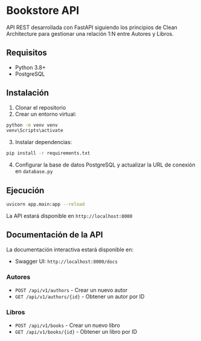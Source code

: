 # Bookstore API

API REST desarrollada con FastAPI siguiendo los principios de Clean Architecture para gestionar una relación 1:N entre Autores y Libros.


## Requisitos

- Python 3.8+
- PostgreSQL

## Instalación

1. Clonar el repositorio
2. Crear un entorno virtual:
```bash
python -m venv venv
venv\Scripts\activate     
```

3. Instalar dependencias:
```bash
pip install -r requirements.txt
```

4. Configurar la base de datos PostgreSQL y actualizar la URL de conexión en `database.py`

## Ejecución

```bash
uvicorn app.main:app --reload
```

La API estará disponible en `http://localhost:8000`

## Documentación de la API

La documentación interactiva estará disponible en:
- Swagger UI: `http://localhost:8000/docs`


### Autores
- `POST /api/v1/authors` - Crear un nuevo autor
- `GET /api/v1/authors/{id}` - Obtener un autor por ID

### Libros
- `POST /api/v1/books` - Crear un nuevo libro
- `GET /api/v1/books/{id}` - Obtener un libro por ID 